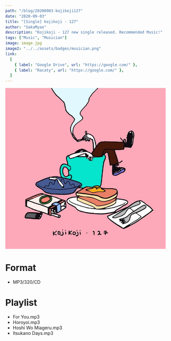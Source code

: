 ```yaml
---
path: "/blog/20200903-kojikoji127"
date: "2020-09-03"
title: "[Single] kojikoji - 127"
author: "SakuMyao"
description: "Kojikoji - 127 new single released. Recommended Music!"
tags: ["Music", "Musician"]
image: image.jpg
image2: "../../assets/badges/musician.png"
link:
  [
    { label: "Google Drive", url: "https://google.com/" },
    { label: "Racaty", url: "https://google.com/" },
  ]
---
```


![Kojikoji - 127](./image.jpg)

# Format

- MP3/320/CD

# Playlist

- For You.mp3
- Horoyoi.mp3
- Hoshi Wo Miageru.mp3
- Itsukano Days.mp3
